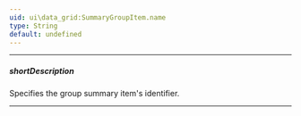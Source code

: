 ```yaml
---
uid: ui\data_grid:SummaryGroupItem.name
type: String
default: undefined
---
```

---
##### shortDescription
Specifies the group summary item's identifier.

---
<!--
Use this name to access the summary item in callback functions like [calculateCustomSummary](/api-reference/10%20UI%20Components/dxDataGrid/1%20Configuration/summary/calculateCustomSummary.md '/Documentation/ApiReference/UI_Components/dxDataGrid/Configuration/summary/#calculateCustomSummary').
-->